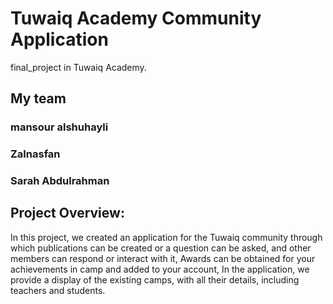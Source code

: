 # Tuwaiq Academy Community Application

final_project in Tuwaiq Academy.

## My team
###	mansour alshuhayli
###	Zalnasfan
### Sarah Abdulrahman

## Project Overview:

In this project, we created an application for the Tuwaiq community through which publications can be created or a question can be asked, and other members can respond or interact with it, Awards can be obtained for your achievements in camp and added to your account, In the application, we provide a display of the existing camps, with all their details, including teachers and students. 



